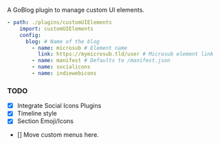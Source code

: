 A GoBlog plugin to manage custom UI elements.

```YAML
- path: ./plugins/customUIElements
    import: customUIElements
    config:
      blog: # Name of the blog
        - name: microsub # Element name
          link: https://mymicrosub.tld/user # Microsub element link
        - name: manifest # Defaults to /manifest.json
        - name: socialicons
        - name: indiewebicons
```

### TODO

- [x] Integrate Social Icons Plugins
- [x] Timeline style
- [x] Section Emoji/Icons
- [] Move custom menus here.